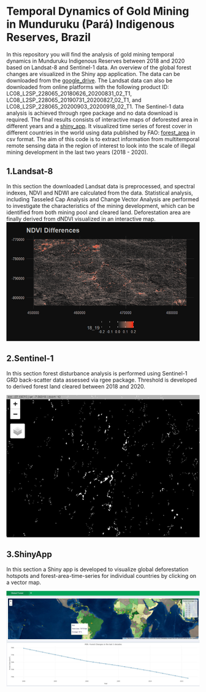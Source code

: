 # **Temporal Dynamics of Gold Mining in Munduruku (Pará) Indigenous Reserves, Brazil**
In this repository you will find the analysis of gold mining temporal dynamics in Munduruku Indigenous Reserves between 2018 and 2020 based on Landsat-8 and Sentinel-1 data. An overview of the global forest changes are visualized in the Shiny app application. The data can be downloaded from the [google_drive](https://drive.google.com/drive/folders/18hPjrm3ap7YDglCAnNgnpVhuAhzhrtN9?usp=sharing). The Landsat data can also be downloaded from online platforms with the following product ID: LC08_L2SP_228065_20180626_20200831_02_T1, LC08_L2SP_228065_20190731_20200827_02_T1, and LC08_L2SP_228065_20200903_20200918_02_T1. The Sentinel-1 data analysis is achieved through rgee package and no data download is required. The final results consists of interactive maps of deforested area in different years and a [shiny_app](https://eagle-rproject-globalforestchanges.shinyapps.io/globalForestChanges/). It visualized time series of forest cover in different countries in the world using data published by FAO: [forest_area](https://data.worldbank.org/indicator/AG.LND.FRST.K2) in csv format. The aim of this code is to extract information from multitemporal remote sensing data in the region of interest to look into the scale of illegal mining development in the last two years (2018 - 2020).

## **1.Landsat-8**

In this section the downloaded Landsat data is preprocessed, and spectral indexes, NDVI and NDWI are calculated from the data. Statistical analysis, including Tasseled Cap Analysis and Change Vector Analysis are performed to investigate the characteristics of the mining development, which can be identified from both mining pool and cleared land. Deforestation area are finally derived from dNDVI visualized in an interactive map.
![dndvi](https://github.com/pinkychow1010/MB1_R_project/blob/master/example_output/dndvi.png)

## **2.Sentinel-1**

In this section forest disturbance analysis is performed using Sentinel-1 GRD back-scatter data assessed via rgee package. Threshold is developed to derived forest land cleared between 2018 and 2020.

![S1](https://github.com/pinkychow1010/MB1_R_project/blob/master/example_output/s1_deforestation.JPG)

## **3.ShinyApp**

In this section a Shiny app is developed to visualize global deforestation hotspots and forest-area-time-series for individual countries by clicking on a vector map.

![app](https://github.com/pinkychow1010/MB1_R_project/blob/master/example_output/app.png)
